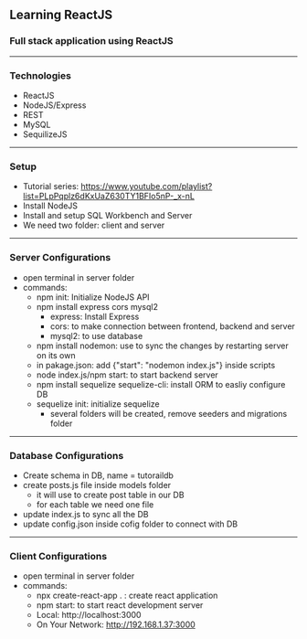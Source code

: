 ## Learning ReactJS
### Full stack application using ReactJS
-----
### Technologies
- ReactJS
- NodeJS/Express
- REST
- MySQL
- SequilizeJS
-----
### Setup
- Tutorial series: https://www.youtube.com/playlist?list=PLpPqplz6dKxUaZ630TY1BFIo5nP-_x-nL
- Install NodeJS
- Install and setup SQL Workbench and Server
- We need two folder: client and server
-----
### Server Configurations
- open terminal in server folder
- commands:
    - npm init: Initialize NodeJS API
    - npm install express cors mysql2
        - express: Install Express
        - cors: to make connection between frontend, backend and server
        - mysql2: to use database
    - npm install nodemon: use to sync the changes by restarting server on its own
    - in pakage.json: add {"start": "nodemon index.js"} inside scripts
    - node index.js/npm start: to start backend server
    - npm install sequelize sequelize-cli: install ORM to easliy configure DB
    - sequelize init: initialize sequelize
        - several folders will be created, remove seeders and migrations folder
-----
### Database Configurations
- Create schema in DB, name = tutoraildb
- create posts.js file inside models folder
    - it will use to create post table in our DB
    - for each table we need one file
- update index.js to sync all the DB
- update config.json inside cofig folder to connect with DB
-----
### Client Configurations
- open terminal in server folder
- commands:
    - npx create-react-app . : create react application
    - npm start: to start react development server
    - Local: http://localhost:3000
    - On Your Network: http://192.168.1.37:3000